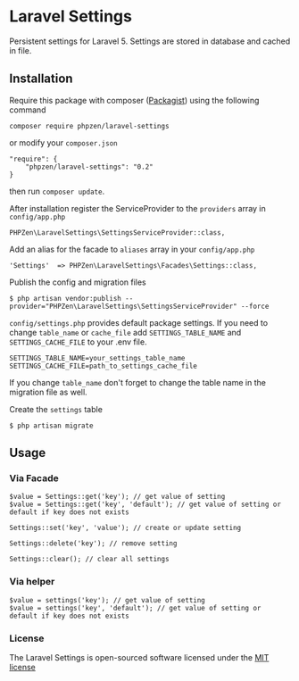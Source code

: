 # Laravel Settings
Persistent settings for Laravel 5.
Settings are stored in database and cached in file.

## Installation
Require this package with composer ([Packagist](https://packagist.org/packages/phpzen/laravel-settings)) using the following command

    composer require phpzen/laravel-settings

or modify your `composer.json`

    "require": {
        "phpzen/laravel-settings": "0.2"
    }

then run `composer update`.

After installation register the ServiceProvider to the `providers` array in `config/app.php`

    PHPZen\LaravelSettings\SettingsServiceProvider::class,

Add an alias for the facade to `aliases` array in  your `config/app.php`

    'Settings'  => PHPZen\LaravelSettings\Facades\Settings::class,

Publish the config and migration files

    $ php artisan vendor:publish --provider="PHPZen\LaravelSettings\SettingsServiceProvider" --force

`config/settings.php` provides default package settings. If you need to change `table_name` or `cache_file` add `SETTINGS_TABLE_NAME` and `SETTINGS_CACHE_FILE` to your .env file.
    
    SETTINGS_TABLE_NAME=your_settings_table_name
    SETTINGS_CACHE_FILE=path_to_settings_cache_file
    
If you change `table_name` don't forget to change the table name in the migration file as well.

Create the `settings` table

    $ php artisan migrate

## Usage

### Via Facade

    $value = Settings::get('key'); // get value of setting
    $value = Settings::get('key', 'default'); // get value of setting or default if key does not exists
    
    Settings::set('key', 'value'); // create or update setting
    
    Settings::delete('key'); // remove setting
    
    Settings::clear(); // clear all settings
    
### Via helper
    
    $value = settings('key'); // get value of setting
    $value = settings('key', 'default'); // get value of setting or default if key does not exists

### License

The Laravel Settings is open-sourced software licensed under the [MIT license](http://opensource.org/licenses/MIT)